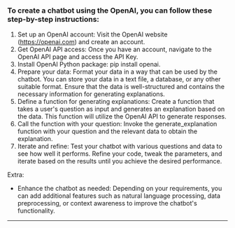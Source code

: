 ### To create a chatbot using the OpenAI, you can follow these step-by-step instructions:

  1. Set up an OpenAI account: Visit the OpenAI website (https://openai.com) and create an account.
  2. Get OpenAI API access: Once you have an account, navigate to the OpenAI API page and access the API Key.
  3. Install OpenAI Python package: pip install openai.
  4. Prepare your data: Format your data in a way that can be used by the chatbot. You can store your data in a text file, a database, or any other suitable format. Ensure that the data is well-structured and contains the necessary information for generating explanations.
  5. Define a function for generating explanations: Create a function that takes a user's question as input and generates an explanation based on the data. This function will utilize the OpenAI API to generate responses.
  6. Call the function with your question: Invoke the generate_explanation function with your question and the relevant data to obtain the explanation.
  7. Iterate and refine: Test your chatbot with various questions and data to see how well it performs. Refine your code, tweak the parameters, and iterate based on the results until you achieve the desired performance.
  
 Extra: 
 *  Enhance the chatbot as needed: Depending on your requirements, you can add additional features such as natural language processing, data preprocessing, or context awareness to improve the chatbot's functionality.

---


